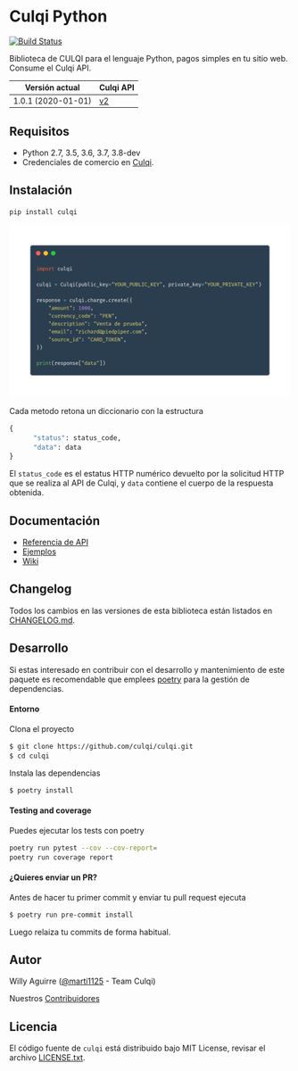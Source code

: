 # Culqi Python


[![Build Status](https://travis-ci.org/culqi/culqi-python.svg?branch=master)](https://travis-ci.org/culqi/culqi-python)


Biblioteca de CULQI para el lenguaje Python, pagos simples en tu sitio web. Consume el Culqi API.

| Versión actual     | Culqi API                    |
| ------------------ | ---------------------------- |
| 1.0.1 (2020-01-01) | [v2](https://culqi.com/api/) |

## Requisitos

- Python 2.7, 3.5, 3.6, 3.7, 3.8-dev
- Credenciales de comercio en [Culqi](https://culqi.com).

## Instalación

```bash
pip install culqi
```

![](/resources/carbon.png)


Cada metodo retona un diccionario con la estructura

```python
{
      "status": status_code,
      "data": data
}
```

El `status_code` es el estatus HTTP numérico devuelto por la solicitud HTTP que se
realiza al API de Culqi, y `data` contiene el cuerpo de la respuesta obtenida.


## Documentación

- [Referencia de API](https://www.culqi.com/api/)
- [Ejemplos](https://github.com/culqi/culqi-python/wiki)
- [Wiki](https://github.com/culqi/culqi-python/wiki)



## Changelog

Todos los cambios en las versiones de esta biblioteca están listados en
[CHANGELOG.md](CHANGELOG.md).

## Desarrollo

Si estas interesado en contribuir con el desarrollo y mantenimiento de este paquete
es recomendable que emplees [poetry](https://poetry.eustace.io) para la gestión de
dependencias.

#### Entorno

Clona el proyecto

```bash
$ git clone https://github.com/culqi/culqi.git
$ cd culqi
```

Instala las dependencias

```bash
$ poetry install
```

#### Testing and coverage

Puedes ejecutar los tests con poetry

```bash
poetry run pytest --cov --cov-report=
poetry run coverage report
```

#### ¿Quieres enviar un PR?

Antes de hacer tu primer commit y enviar tu pull request ejecuta

```bash
$ poetry run pre-commit install
```

Luego relaiza tu commits de forma habitual.

## Autor

Willy Aguirre ([@marti1125](https://github.com/marti1125) - Team Culqi)

Nuestros [Contribuidores](https://github.com/culqi/culqi/graphs/contributors)

## Licencia

El código fuente de `culqi` está distribuido bajo MIT License, revisar el archivo
[LICENSE.txt](LICENSE.txt).
